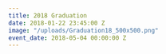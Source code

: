 ```yaml
---
title: 2018 Graduation
date: 2018-01-22 23:45:00 Z
image: "/uploads/Graduation18_500x500.png"
event_date: 2018-05-04 00:00:00 Z
---
```



